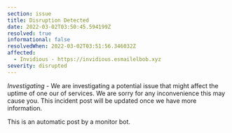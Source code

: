 ```yaml
---
section: issue
title: Disruption Detected
date: 2022-03-02T03:50:45.594199Z
resolved: true
informational: false
resolvedWhen: 2022-03-02T03:51:56.346032Z
affected:
  - Invidious - https://invidious.esmailelbob.xyz
severity: disrupted
---
```

*Investigating* - We are investigating a potential issue that might affect the uptime of one our of services. We are sorry for any inconvenience this may cause you. This incident post will be updated once we have more information.

This is an automatic post by a monitor bot.
        